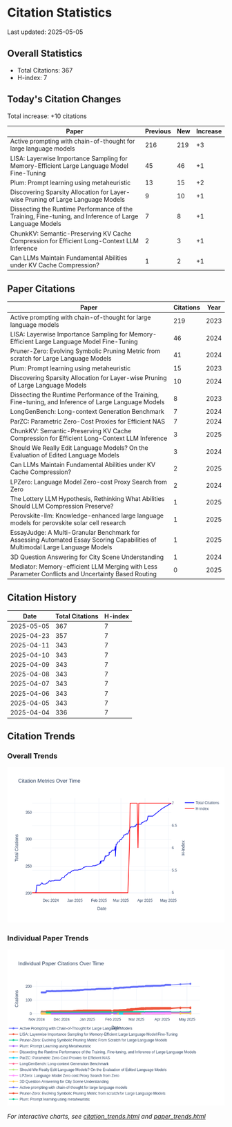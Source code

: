 # Citation Statistics

Last updated: 2025-05-05

## Overall Statistics
- Total Citations: 367
- H-index: 7

## Today's Citation Changes 

Total increase: +10 citations

| Paper | Previous | New | Increase |
| ----- | --------- | --- | -------- |
| Active prompting with chain-of-thought for large language models | 216 | 219 | +3 |
| LISA: Layerwise Importance Sampling for Memory-Efficient Large Language Model Fine-Tuning | 45 | 46 | +1 |
| Plum: Prompt learning using metaheuristic | 13 | 15 | +2 |
| Discovering Sparsity Allocation for Layer-wise Pruning of Large Language Models | 9 | 10 | +1 |
| Dissecting the Runtime Performance of the Training, Fine-tuning, and Inference of Large Language Models | 7 | 8 | +1 |
| ChunkKV: Semantic-Preserving KV Cache Compression for Efficient Long-Context LLM Inference | 2 | 3 | +1 |
| Can LLMs Maintain Fundamental Abilities under KV Cache Compression? | 1 | 2 | +1 |

## Paper Citations

| Paper | Citations | Year |
| ----- | --------- | ---- |
| Active prompting with chain-of-thought for large language models | 219 | 2023 |
| LISA: Layerwise Importance Sampling for Memory-Efficient Large Language Model Fine-Tuning | 46 | 2024 |
| Pruner-Zero: Evolving Symbolic Pruning Metric from scratch for Large Language Models | 41 | 2024 |
| Plum: Prompt learning using metaheuristic | 15 | 2023 |
| Discovering Sparsity Allocation for Layer-wise Pruning of Large Language Models | 10 | 2024 |
| Dissecting the Runtime Performance of the Training, Fine-tuning, and Inference of Large Language Models | 8 | 2023 |
| LongGenBench: Long-context Generation Benchmark | 7 | 2024 |
| ParZC: Parametric Zero-Cost Proxies for Efficient NAS | 7 | 2024 |
| ChunkKV: Semantic-Preserving KV Cache Compression for Efficient Long-Context LLM Inference | 3 | 2025 |
| Should We Really Edit Language Models? On the Evaluation of Edited Language Models | 3 | 2024 |
| Can LLMs Maintain Fundamental Abilities under KV Cache Compression? | 2 | 2025 |
| LPZero: Language Model Zero-cost Proxy Search from Zero | 2 | 2024 |
| The Lottery LLM Hypothesis, Rethinking What Abilities Should LLM Compression Preserve? | 1 | 2025 |
| Perovskite-llm: Knowledge-enhanced large language models for perovskite solar cell research | 1 | 2025 |
| EssayJudge: A Multi-Granular Benchmark for Assessing Automated Essay Scoring Capabilities of Multimodal Large Language Models | 1 | 2025 |
| 3D Question Answering for City Scene Understanding | 1 | 2024 |
| Mediator: Memory-efficient LLM Merging with Less Parameter Conflicts and Uncertainty Based Routing | 0 | 2025 |

## Citation History

| Date | Total Citations | H-index |
| ---- | --------------- | ------- |
| 2025-05-05 | 367 | 7 |
| 2025-04-23 | 357 | 7 |
| 2025-04-11 | 343 | 7 |
| 2025-04-10 | 343 | 7 |
| 2025-04-09 | 343 | 7 |
| 2025-04-08 | 343 | 7 |
| 2025-04-07 | 343 | 7 |
| 2025-04-06 | 343 | 7 |
| 2025-04-05 | 343 | 7 |
| 2025-04-04 | 336 | 7 |

## Citation Trends

### Overall Trends
![Citation Trends](citation_trends.png)

### Individual Paper Trends
![Paper Trends](paper_trends.png)

*For interactive charts, see [citation_trends.html](citation_trends.html) and [paper_trends.html](paper_trends.html)*